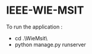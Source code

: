 # IEEE-WIE-MSIT


To run the application :<br>
<ul>
 <li>
 cd .\WieMsit\
 
  <li>
 python manage.py runserver
